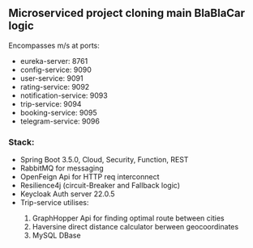 <h2>Microserviced project cloning main BlaBlaCar logic</h2>
Encompasses m/s at ports:
<ul>
<li>eureka-server: 8761</li>
<li>config-service: 9090</li>
<li>user-service: 9091</li>
<li>rating-service: 9092</li>
<li>notification-service: 9093</li>
<li>trip-service: 9094</li>
<li>booking-service: 9095</li>
<li>telegram-service: 9096</li>
</ul>

<h3>Stack:</h3>
<ul>
<li>Spring Boot 3.5.0, Cloud, Security, Function, REST</li>
<li>RabbitMQ for messaging
<li>OpenFeign Api for HTTP req interconnect
<li>Resilience4j (circuit-Breaker and Fallback logic)
<li>Keycloak Auth server 22.0.5</li>
<li>Trip-service utilises:</li>  
  <ol>
  <li>GraphHopper Api for finding optimal route between cities</li>
  <li>Haversine direct distance calculator berween geocoordinates</li>
  <li>MySQL DBase</li>
</ol>
</ul>

